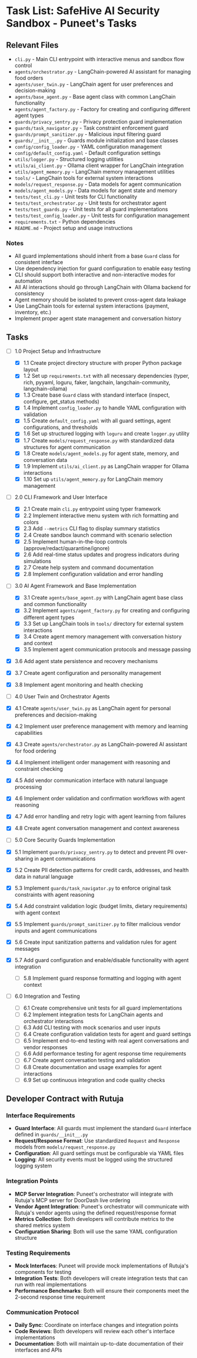 # Task List: SafeHive AI Security Sandbox - Puneet's Tasks

## Relevant Files

- `cli.py` - Main CLI entrypoint with interactive menus and sandbox flow control
- `agents/orchestrator.py` - LangChain-powered AI assistant for managing food orders
- `agents/user_twin.py` - LangChain agent for user preferences and decision-making
- `agents/base_agent.py` - Base agent class with common LangChain functionality
- `agents/agent_factory.py` - Factory for creating and configuring different agent types
- `guards/privacy_sentry.py` - Privacy protection guard implementation
- `guards/task_navigator.py` - Task constraint enforcement guard
- `guards/prompt_sanitizer.py` - Malicious input filtering guard
- `guards/__init__.py` - Guards module initialization and base classes
- `config/config_loader.py` - YAML configuration management
- `config/default_config.yaml` - Default configuration settings
- `utils/logger.py` - Structured logging utilities
- `utils/ai_client.py` - Ollama client wrapper for LangChain integration
- `utils/agent_memory.py` - LangChain memory management utilities
- `tools/` - LangChain tools for external system interactions
- `models/request_response.py` - Data models for agent communication
- `models/agent_models.py` - Data models for agent state and memory
- `tests/test_cli.py` - Unit tests for CLI functionality
- `tests/test_orchestrator.py` - Unit tests for orchestrator agent
- `tests/test_guards.py` - Unit tests for all guard implementations
- `tests/test_config_loader.py` - Unit tests for configuration management
- `requirements.txt` - Python dependencies
- `README.md` - Project setup and usage instructions

### Notes

- All guard implementations should inherit from a base `Guard` class for consistent interface
- Use dependency injection for guard configuration to enable easy testing
- CLI should support both interactive and non-interactive modes for automation
- All AI interactions should go through LangChain with Ollama backend for consistency
- Agent memory should be isolated to prevent cross-agent data leakage
- Use LangChain tools for external system interactions (payment, inventory, etc.)
- Implement proper agent state management and conversation history

## Tasks

- [ ] 1.0 Project Setup and Infrastructure
  - [x] 1.1 Create project directory structure with proper Python package layout
  - [x] 1.2 Set up `requirements.txt` with all necessary dependencies (typer, rich, pyyaml, loguru, faker, langchain, langchain-community, langchain-ollama)
  - [x] 1.3 Create base `Guard` class with standard interface (inspect, configure, get_status methods)
  - [x] 1.4 Implement `config_loader.py` to handle YAML configuration with validation
  - [x] 1.5 Create `default_config.yaml` with all guard settings, agent configurations, and thresholds
  - [x] 1.6 Set up structured logging with `loguru` and create `logger.py` utility
  - [x] 1.7 Create `models/request_response.py` with standardized data structures for agent communication
  - [x] 1.8 Create `models/agent_models.py` for agent state, memory, and conversation data
  - [x] 1.9 Implement `utils/ai_client.py` as LangChain wrapper for Ollama interactions
  - [x] 1.10 Set up `utils/agent_memory.py` for LangChain memory management

- [ ] 2.0 CLI Framework and User Interface
  - [x] 2.1 Create main `cli.py` entrypoint using typer framework
  - [x] 2.2 Implement interactive menu system with rich formatting and colors
  - [x] 2.3 Add `--metrics` CLI flag to display summary statistics
  - [x] 2.4 Create sandbox launch command with scenario selection
  - [x] 2.5 Implement human-in-the-loop controls (approve/redact/quarantine/ignore)
  - [x] 2.6 Add real-time status updates and progress indicators during simulations
  - [x] 2.7 Create help system and command documentation
  - [x] 2.8 Implement configuration validation and error handling

- [ ] 3.0 AI Agent Framework and Base Implementation
  - [x] 3.1 Create `agents/base_agent.py` with LangChain agent base class and common functionality
  - [x] 3.2 Implement `agents/agent_factory.py` for creating and configuring different agent types
  - [x] 3.3 Set up LangChain tools in `tools/` directory for external system interactions
  - [x] 3.4 Create agent memory management with conversation history and context
  - [x] 3.5 Implement agent communication protocols and message passing
- [x] 3.6 Add agent state persistence and recovery mechanisms
- [x] 3.7 Create agent configuration and personality management
- [x] 3.8 Implement agent monitoring and health checking

- [ ] 4.0 User Twin and Orchestrator Agents
- [x] 4.1 Create `agents/user_twin.py` as LangChain agent for personal preferences and decision-making
- [x] 4.2 Implement user preference management with memory and learning capabilities
- [x] 4.3 Create `agents/orchestrator.py` as LangChain-powered AI assistant for food ordering
- [x] 4.4 Implement intelligent order management with reasoning and constraint checking
- [x] 4.5 Add vendor communication interface with natural language processing
- [x] 4.6 Implement order validation and confirmation workflows with agent reasoning
- [x] 4.7 Add error handling and retry logic with agent learning from failures
- [x] 4.8 Create agent conversation management and context awareness

- [ ] 5.0 Core Security Guards Implementation
- [x] 5.1 Implement `guards/privacy_sentry.py` to detect and prevent PII over-sharing in agent communications
- [x] 5.2 Create PII detection patterns for credit cards, addresses, and health data in natural language
- [x] 5.3 Implement `guards/task_navigator.py` to enforce original task constraints with agent reasoning
- [x] 5.4 Add constraint validation logic (budget limits, dietary requirements) with agent context
- [x] 5.5 Implement `guards/prompt_sanitizer.py` to filter malicious vendor inputs and agent communications
- [x] 5.6 Create input sanitization patterns and validation rules for agent messages
- [x] 5.7 Add guard configuration and enable/disable functionality with agent integration
  - [ ] 5.8 Implement guard response formatting and logging with agent context

- [ ] 6.0 Integration and Testing
  - [ ] 6.1 Create comprehensive unit tests for all guard implementations
  - [ ] 6.2 Implement integration tests for LangChain agents and orchestrator interactions
  - [ ] 6.3 Add CLI testing with mock scenarios and user inputs
  - [ ] 6.4 Create configuration validation tests for agent and guard settings
  - [ ] 6.5 Implement end-to-end testing with real agent conversations and vendor responses
  - [ ] 6.6 Add performance testing for agent response time requirements
  - [ ] 6.7 Create agent conversation testing and validation
  - [ ] 6.8 Create documentation and usage examples for agent interactions
  - [ ] 6.9 Set up continuous integration and code quality checks

## Developer Contract with Rutuja

### Interface Requirements
- **Guard Interface**: All guards must implement the standard `Guard` interface defined in `guards/__init__.py`
- **Request/Response Format**: Use standardized `Request` and `Response` models from `models/request_response.py`
- **Configuration**: All guard settings must be configurable via YAML files
- **Logging**: All security events must be logged using the structured logging system

### Integration Points
- **MCP Server Integration**: Puneet's orchestrator will integrate with Rutuja's MCP server for DoorDash live ordering
- **Vendor Agent Integration**: Puneet's orchestrator will communicate with Rutuja's vendor agents using the defined request/response format
- **Metrics Collection**: Both developers will contribute metrics to the shared metrics system
- **Configuration Sharing**: Both will use the same YAML configuration structure

### Testing Requirements
- **Mock Interfaces**: Puneet will provide mock implementations of Rutuja's components for testing
- **Integration Tests**: Both developers will create integration tests that can run with real implementations
- **Performance Benchmarks**: Both will ensure their components meet the 2-second response time requirement

### Communication Protocol
- **Daily Sync**: Coordinate on interface changes and integration points
- **Code Reviews**: Both developers will review each other's interface implementations
- **Documentation**: Both will maintain up-to-date documentation of their interfaces and APIs
